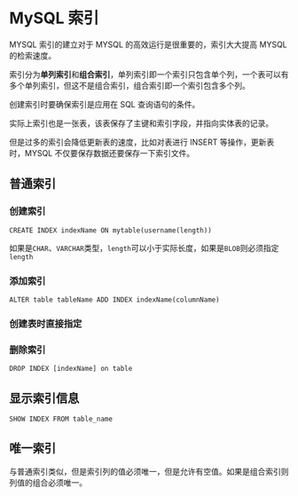 # MySQL 索引

MYSQL 索引的建立对于 MYSQL 的高效运行是很重要的，索引大大提高 MYSQL 的检索速度。

索引分为**单列索引**和**组合索引**，单列索引即一个索引只包含单个列，一个表可以有多个单列索引，但这不是组合索引，组合索引即一个索引包含多个列。

创建索引时要确保索引是应用在 SQL 查询语句的条件。

实际上索引也是一张表，该表保存了主键和索引字段，并指向实体表的记录。

但是过多的索引会降低更新表的速度，比如对表进行 INSERT 等操作，更新表时，MYSQL 不仅要保存数据还要保存一下索引文件。

## 普通索引

### 创建索引

`CREATE INDEX indexName ON mytable(username(length))`

如果是`CHAR`、`VARCHAR`类型，`length`可以小于实际长度，如果是`BLOB`则必须指定 `length`

### 添加索引

`ALTER table tableName ADD INDEX indexName(columnName)`

### 创建表时直接指定

### 删除索引

`DROP INDEX [indexName] on table`

## 显示索引信息

`SHOW INDEX FROM table_name`

## 唯一索引

与普通索引类似，但是索引列的值必须唯一，但是允许有空值。如果是组合索引则列值的组合必须唯一。
